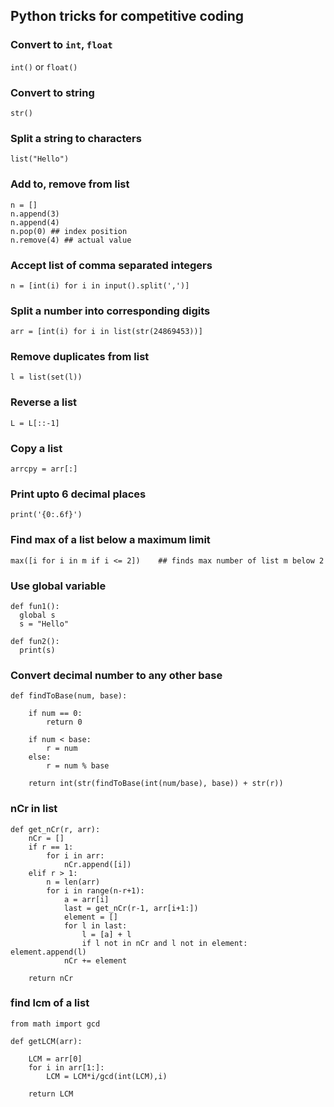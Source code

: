 ## Python tricks for competitive coding

### Convert to `int`, `float`
`int()` or `float()`

### Convert to string
`str()`

### Split a string to characters
`list("Hello")`

### Add to, remove from list
```
n = []
n.append(3)
n.append(4)
n.pop(0) ## index position
n.remove(4) ## actual value
```

### Accept list of comma separated integers
```
n = [int(i) for i in input().split(',')]
```

### Split a number into corresponding digits
```
arr = [int(i) for i in list(str(24869453))]
```

### Remove duplicates from list
`l = list(set(l))`

### Reverse a list
`L = L[::-1]`

### Copy a list
`arrcpy = arr[:]`

### Print upto 6 decimal places
`print('{0:.6f}')`

### Find max of a list below a maximum limit
```
max([i for i in m if i <= 2])    ## finds max number of list m below 2
```

### Use global variable
```
def fun1():
  global s
  s = "Hello"
  
def fun2():
  print(s)
```

### Convert decimal number to any other base
```
def findToBase(num, base):

	if num == 0:
		return 0

	if num < base:
		r = num
	else:
		r = num % base

	return int(str(findToBase(int(num/base), base)) + str(r))
  ```

### nCr in list
```
def get_nCr(r, arr):
	nCr = []
	if r == 1:
		for i in arr:
			nCr.append([i])
	elif r > 1:
		n = len(arr)
		for i in range(n-r+1):
			a = arr[i]
			last = get_nCr(r-1, arr[i+1:])
			element = []
			for l in last:
				l = [a] + l
				if l not in nCr and l not in element: element.append(l)
			nCr += element

	return nCr
```

### find lcm of a list
```
from math import gcd

def getLCM(arr):

    LCM = arr[0]
    for i in arr[1:]:
        LCM = LCM*i/gcd(int(LCM),i)
	
    return LCM
```
